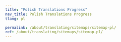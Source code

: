 ```yaml
---
title: "Polish Translations Progress"
nav_title: Polish Translations Progress
tlang: pl

permalink: /about/translating/sitemaps/sitemap-pl/
ref: /about/translating/sitemaps/sitemap-pl/
---
```

